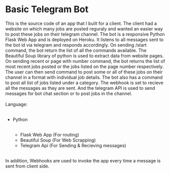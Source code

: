 # Basic Telegram Bot
This is the source code of an app that I built for a client. The client had a website on which many jobs are posted reguraly and wanted an easier way to post these jobs on their telegram channel. The bot is a responsive Python Flask Web App and is deployed on Heroku. It listens to all messages sent to the bot id via telegram and responds accordingly. On sending /start command, the bot return the list of all the commands available. The Beautiful Soup library of python is used to extract data from website pages. On sending recent or page with number command, the bot returns the list of most recent jobs posted or the jobs listed on the page number respectively. The user can then send command to post some or all of these jobs on their channel in a format with individual job details. The bot also has a command to post all list of jobs listed under a category. The webhook is set to recieve all the messages as they are sent. And the telegram API is used to send messages for bot chat section or to post jobs in the channel.
<br><br>
Language:<br><br>
<ul>
<li>Python</li><br>
	<ul>
		<li> Flask Web App (For routing)</li>
		<li> Beautiful Soup (For Web Scrapping)</li>
		<li> Telegram Api (For Sending & Recieving messages)</li>
	</ul>
</ul>
<br>	In addition, Webhooks are used to invoke the app every time a message is sent from client side.
